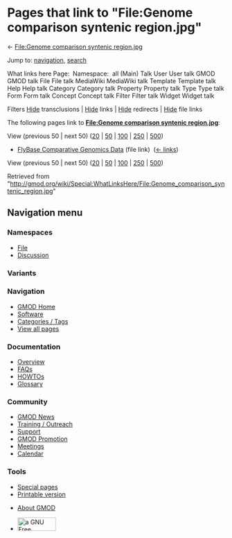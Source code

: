 <div id="mw-page-base" class="noprint">

</div>

<div id="mw-head-base" class="noprint">

</div>

<div id="content" class="mw-body" role="main">

<span id="top"></span>

<div id="mw-js-message" style="display:none;">

</div>



# <span dir="auto">Pages that link to "File:Genome comparison syntenic region.jpg"</span>

<div id="bodyContent">

<div id="contentSub">

← [File:Genome comparison syntenic
region.jpg](/wiki/File:Genome_comparison_syntenic_region.jpg "File:Genome comparison syntenic region.jpg")

</div>

<div id="jump-to-nav" class="mw-jump">

Jump to: [navigation](#mw-navigation), [search](#p-search)

</div>

<div id="mw-content-text">

What links here Page:  Namespace:  all (Main) Talk User User talk GMOD
GMOD talk File File talk MediaWiki MediaWiki talk Template Template talk
Help Help talk Category Category talk Property Property talk Type Type
talk Form Form talk Concept Concept talk Filter Filter talk Widget
Widget talk

Filters
[Hide](/mediawiki/index.php?title=Special:WhatLinksHere/File:Genome_comparison_syntenic_region.jpg&hidetrans=1 "Special:WhatLinksHere/File:Genome comparison syntenic region.jpg")
transclusions \|
[Hide](/mediawiki/index.php?title=Special:WhatLinksHere/File:Genome_comparison_syntenic_region.jpg&hidelinks=1 "Special:WhatLinksHere/File:Genome comparison syntenic region.jpg")
links \|
[Hide](/mediawiki/index.php?title=Special:WhatLinksHere/File:Genome_comparison_syntenic_region.jpg&hideredirs=1 "Special:WhatLinksHere/File:Genome comparison syntenic region.jpg")
redirects \|
[Hide](/mediawiki/index.php?title=Special:WhatLinksHere/File:Genome_comparison_syntenic_region.jpg&hideimages=1 "Special:WhatLinksHere/File:Genome comparison syntenic region.jpg")
file links

The following pages link to **[File:Genome comparison syntenic
region.jpg](/wiki/File:Genome_comparison_syntenic_region.jpg "File:Genome comparison syntenic region.jpg")**:

View (previous 50 \| next 50)
([20](/mediawiki/index.php?title=Special:WhatLinksHere/File:Genome_comparison_syntenic_region.jpg&limit=20 "Special:WhatLinksHere/File:Genome comparison syntenic region.jpg")
\|
[50](/mediawiki/index.php?title=Special:WhatLinksHere/File:Genome_comparison_syntenic_region.jpg&limit=50 "Special:WhatLinksHere/File:Genome comparison syntenic region.jpg")
\|
[100](/mediawiki/index.php?title=Special:WhatLinksHere/File:Genome_comparison_syntenic_region.jpg&limit=100 "Special:WhatLinksHere/File:Genome comparison syntenic region.jpg")
\|
[250](/mediawiki/index.php?title=Special:WhatLinksHere/File:Genome_comparison_syntenic_region.jpg&limit=250 "Special:WhatLinksHere/File:Genome comparison syntenic region.jpg")
\|
[500](/mediawiki/index.php?title=Special:WhatLinksHere/File:Genome_comparison_syntenic_region.jpg&limit=500 "Special:WhatLinksHere/File:Genome comparison syntenic region.jpg"))

- [FlyBase Comparative Genomics
  Data](/wiki/FlyBase_Comparative_Genomics_Data "FlyBase Comparative Genomics Data")
  (file link) ‎ <span class="mw-whatlinkshere-tools">([←
  links](/mediawiki/index.php?title=Special:WhatLinksHere&target=FlyBase+Comparative+Genomics+Data "Special:WhatLinksHere"))</span>

View (previous 50 \| next 50)
([20](/mediawiki/index.php?title=Special:WhatLinksHere/File:Genome_comparison_syntenic_region.jpg&limit=20 "Special:WhatLinksHere/File:Genome comparison syntenic region.jpg")
\|
[50](/mediawiki/index.php?title=Special:WhatLinksHere/File:Genome_comparison_syntenic_region.jpg&limit=50 "Special:WhatLinksHere/File:Genome comparison syntenic region.jpg")
\|
[100](/mediawiki/index.php?title=Special:WhatLinksHere/File:Genome_comparison_syntenic_region.jpg&limit=100 "Special:WhatLinksHere/File:Genome comparison syntenic region.jpg")
\|
[250](/mediawiki/index.php?title=Special:WhatLinksHere/File:Genome_comparison_syntenic_region.jpg&limit=250 "Special:WhatLinksHere/File:Genome comparison syntenic region.jpg")
\|
[500](/mediawiki/index.php?title=Special:WhatLinksHere/File:Genome_comparison_syntenic_region.jpg&limit=500 "Special:WhatLinksHere/File:Genome comparison syntenic region.jpg"))

</div>

<div class="printfooter">

Retrieved from
"<http://gmod.org/wiki/Special:WhatLinksHere/File:Genome_comparison_syntenic_region.jpg>"

</div>

<div id="catlinks" class="catlinks catlinks-allhidden">

</div>

<div class="visualClear">

</div>

</div>

</div>

<div id="mw-navigation">

## Navigation menu

<div id="mw-head">



<div id="left-navigation">

<div id="p-namespaces" class="vectorTabs" role="navigation"
aria-labelledby="p-namespaces-label">

### Namespaces

- <span id="ca-nstab-image"><a href="/wiki/File:Genome_comparison_syntenic_region.jpg" accesskey="c"
  title="View the file page [c]">File</a></span>
- <span id="ca-talk"><a
  href="/mediawiki/index.php?title=File_talk:Genome_comparison_syntenic_region.jpg&amp;action=edit&amp;redlink=1"
  accesskey="t"
  title="Discussion about the content page [t]">Discussion</a></span>

</div>

<div id="p-variants" class="vectorMenu emptyPortlet" role="navigation"
aria-labelledby="p-variants-label">

### 

### Variants[](#)

<div class="menu">

</div>

</div>

</div>

<div id="right-navigation">





</div>



</div>

</div>

</div>

<div id="mw-panel">

<div id="p-logo" role="banner">

<a href="/wiki/Main_Page"
style="background-image: url(http://gmod.org/images/GMOD-cogs.png);"
title="Visit the main page"></a>

</div>

<div id="p-Navigation" class="portal" role="navigation"
aria-labelledby="p-Navigation-label">

### Navigation

<div class="body">

- <span id="n-GMOD-Home">[GMOD Home](/wiki/Main_Page)</span>
- <span id="n-Software">[Software](/wiki/GMOD_Components)</span>
- <span id="n-Categories-.2F-Tags">[Categories /
  Tags](/wiki/Categories)</span>
- <span id="n-View-all-pages">[View all
  pages](/wiki/Special:AllPages)</span>

</div>

</div>

<div id="p-Documentation" class="portal" role="navigation"
aria-labelledby="p-Documentation-label">

### Documentation

<div class="body">

- <span id="n-Overview">[Overview](/wiki/Overview)</span>
- <span id="n-FAQs">[FAQs](/wiki/Category:FAQ)</span>
- <span id="n-HOWTOs">[HOWTOs](/wiki/Category:HOWTO)</span>
- <span id="n-Glossary">[Glossary](/wiki/Glossary)</span>

</div>

</div>

<div id="p-Community" class="portal" role="navigation"
aria-labelledby="p-Community-label">

### Community

<div class="body">

- <span id="n-GMOD-News">[GMOD News](/wiki/GMOD_News)</span>
- <span id="n-Training-.2F-Outreach">[Training /
  Outreach](/wiki/Training_and_Outreach)</span>
- <span id="n-Support">[Support](/wiki/Support)</span>
- <span id="n-GMOD-Promotion">[GMOD
  Promotion](/wiki/GMOD_Promotion)</span>
- <span id="n-Meetings">[Meetings](/wiki/Meetings)</span>
- <span id="n-Calendar">[Calendar](/wiki/Calendar)</span>

</div>

</div>

<div id="p-tb" class="portal" role="navigation"
aria-labelledby="p-tb-label">

### Tools

<div class="body">

- <span id="t-specialpages"><a href="/wiki/Special:SpecialPages" accesskey="q"
  title="A list of all special pages [q]">Special pages</a></span>
- <span id="t-print"><a
  href="/mediawiki/index.php?title=Special:WhatLinksHere/File:Genome_comparison_syntenic_region.jpg&amp;printable=yes"
  rel="alternate" accesskey="p"
  title="Printable version of this page [p]">Printable version</a></span>

</div>

</div>

</div>

</div>

<div id="footer" role="contentinfo">

- <span id="footer-places-about">[About
  GMOD](/wiki/GMOD:About "GMOD:About")</span>

<!-- -->

- <span id="footer-copyrightico">[<img src="http://www.gnu.org/graphics/gfdl-logo-small.png" width="88"
  height="31" alt="a GNU Free Documentation License" />](http://www.gnu.org/licenses/fdl-1.3.html)</span>




</div>
